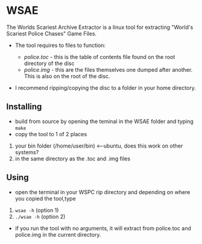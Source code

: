 # WSAE #
The Worlds Scariest Archive Extractor is a linux tool for extracting "World's Scariest Police Chases" Game Files.

* The tool requires to files to function:
 	* _police.toc_ - this is the table of contents file found on the root directory of the disc
 	* _police.img_ - this are the files themselves one dumped after another. This is also on the root of the disc.
  
* I recommend ripping/copying the disc to a folder in your home directory.
 
## Installing ##
* build from source by opening the teminal in the WSAE folder and typing  `make`
* copy the tool to 1 of 2 places
1. your bin folder (/home/user/bin) <--ubuntu, does this work on other systems?
2. in the same directory as the .toc and .img files

## Using ##
 * open the terminal in your WSPC rip directory and depending on where you copied the tool,type
 1. `wsae -h`   (option 1)
 2. `./wsae -h` (option 2)
 
* if you run the tool with no arguments, it will extract from police.toc and police.img in the current directory.
